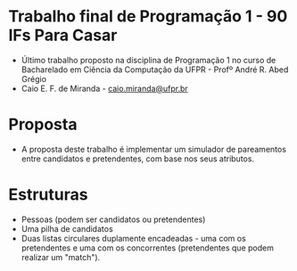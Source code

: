 # Trabalho final de Programação 1 - 90 IFs Para Casar
- Último trabalho proposto na disciplina de Programação 1 no curso de Bacharelado em Ciência da Computação da UFPR - Profº André R. Abed Grégio
- Caio E. F. de Miranda - caio.miranda@ufpr.br

# Proposta
- A proposta deste trabalho é implementar um simulador de pareamentos entre candidatos e pretendentes, com base nos seus atributos.

# Estruturas
- Pessoas (podem ser candidatos ou pretendentes)
- Uma pilha de candidatos
- Duas listas circulares duplamente encadeadas - uma com os pretendentes e uma com os concorrentes (pretendentes que podem realizar um "match").
